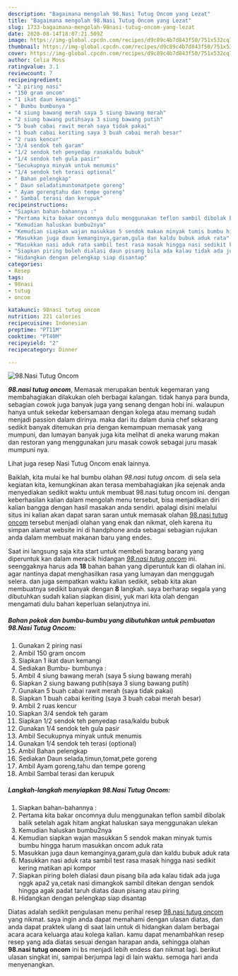 ```yaml
---
description: "Bagaimana mengolah 98.Nasi Tutug Oncom yang Lezat"
title: "Bagaimana mengolah 98.Nasi Tutug Oncom yang Lezat"
slug: 1733-bagaimana-mengolah-98nasi-tutug-oncom-yang-lezat
date: 2020-08-14T18:07:21.509Z
image: https://img-global.cpcdn.com/recipes/d9c89c4b7d843f50/751x532cq70/98nasi-tutug-oncom-foto-resep-utama.jpg
thumbnail: https://img-global.cpcdn.com/recipes/d9c89c4b7d843f50/751x532cq70/98nasi-tutug-oncom-foto-resep-utama.jpg
cover: https://img-global.cpcdn.com/recipes/d9c89c4b7d843f50/751x532cq70/98nasi-tutug-oncom-foto-resep-utama.jpg
author: Celia Moss
ratingvalue: 3.1
reviewcount: 7
recipeingredient:
- "2 piring nasi"
- "150 gram oncom"
- "1 ikat daun kemangi"
- " Bumbu bumbunya "
- "4 siung bawang merah saya 5 siung bawang merah"
- "2 siung bawang putihsaya 3 siung bawang putih"
- "5 buah cabai rawit merah saya tidak pakai"
- "1 buah cabai keriting saya 3 buah cabai merah besar"
- "2 ruas kencur"
- "3/4 sendok teh garam"
- "1/2 sendok teh penyedap rasakaldu bubuk"
- "1/4 sendok teh gula pasir"
- "Secukupnya minyak untuk menumis"
- "1/4 sendok teh terasi optional"
- " Bahan pelengkap"
- " Daun seladatimuntomatpete goreng"
- " Ayam gorengtahu dan tempe goreng"
- " Sambal terasi dan kerupuk"
recipeinstructions:
- "Siapkan bahan-bahannya :"
- "Pertama kita bakar oncomnya dulu menggunakan teflon sambil dibolak balik setelah agak hitam angkat haluskan saya menggunakan ulekan"
- "Kemudian haluskan bumbu2nya"
- "Kemudian siapkan wajan masukkan 5 sendok makan minyak tumis bumbu hingga harum masukkan oncom aduk rata"
- "Masukkan juga daun kemanginya,garam,gula dan kaldu bubuk aduk rata"
- "Masukkan nasi aduk rata sambil test rasa masak hingga nasi sedikit kering matikan api kompor"
- "Siapkan piring boleh dialasi daun pisang bila ada kalau tidak ada juga nggk apa2 ya,cetak nasi dimangkok sambil ditekan dengan sendok hingga agak padat taruh diatas daun pisang atau piring"
- "Hidangkan dengan pelengkap siap disantap"
categories:
- Resep
tags:
- 98nasi
- tutug
- oncom

katakunci: 98nasi tutug oncom 
nutrition: 221 calories
recipecuisine: Indonesian
preptime: "PT11M"
cooktime: "PT40M"
recipeyield: "2"
recipecategory: Dinner

---
```



![98.Nasi Tutug Oncom](https://img-global.cpcdn.com/recipes/d9c89c4b7d843f50/751x532cq70/98nasi-tutug-oncom-foto-resep-utama.jpg)

<b><i>98.nasi tutug oncom</i></b>, Memasak merupakan bentuk kegemaran yang membahagiakan dilakukan oleh berbagai kalangan. tidak hanya para bunda, sebagian cowok juga banyak juga yang senang dengan hobi ini. walaupun hanya untuk sekedar kebersamaan dengan kolega atau memang sudah menjadi passion dalam dirinya. maka dari itu dalam dunia chef sekarang sedikit banyak ditemukan pria dengan kemampuan memasak yang mumpuni, dan lumayan banyak juga kita melihat di aneka warung makan dan restoran yang menggunakan juru masak cowok sebagai juru masak mumpuni nya.

Lihat juga resep Nasi Tutug Oncom enak lainnya.

Baiklah, kita mulai ke hal bumbu olahan <i>98.nasi tutug oncom</i>. di sela sela kegiatan kita, kemungkinan akan terasa membahagiakan jika sejenak anda menyediakan sedikit waktu untuk membuat 98.nasi tutug oncom ini. dengan keberhasilan kalian dalam mengolah menu tersebut, bisa menjadikan diri kalian bangga dengan hasil masakan anda sendiri. apalagi disini melalui situs ini kalian akan dapat saran saran untuk memasak olahan <u>98.nasi tutug oncom</u> tersebut menjadi olahan yang enak dan nikmat, oleh karena itu simpan alamat website ini di handphone anda sebagai sebagian rujukan anda dalam membuat makanan baru yang endes.


Saat ini langsung saja kita start untuk membeli barang barang yang diperuntuk kan dalam meracik hidangan <u><i>98.nasi tutug oncom</i></u> ini. seenggaknya harus ada <b>18</b> bahan bahan yang diperuntuk kan di olahan ini. agar nantinya dapat menghasilkan rasa yang lumayan dan menggugah selera. dan juga sempatkan waktu kalian sedikit, sebab kita akan membuatnya sedikit banyak dengan <b>8</b> langkah. saya berharap segala yang dibutuhkan sudah kalian siapkan disini, yuk mari kita olah dengan mengamati dulu bahan keperluan selanjutnya ini.

<!--inarticleads1-->

##### Bahan pokok dan bumbu-bumbu yang dibutuhkan untuk pembuatan 98.Nasi Tutug Oncom:

1. Gunakan 2 piring nasi
1. Ambil 150 gram oncom
1. Siapkan 1 ikat daun kemangi
1. Sediakan  Bumbu- bumbunya :
1. Ambil 4 siung bawang merah (saya 5 siung bawang merah)
1. Siapkan 2 siung bawang putih(saya 3 siung bawang putih)
1. Gunakan 5 buah cabai rawit merah (saya tidak pakai)
1. Siapkan 1 buah cabai keriting (saya 3 buah cabai merah besar)
1. Ambil 2 ruas kencur
1. Siapkan 3/4 sendok teh garam
1. Siapkan 1/2 sendok teh penyedap rasa/kaldu bubuk
1. Gunakan 1/4 sendok teh gula pasir
1. Ambil Secukupnya minyak untuk menumis
1. Gunakan 1/4 sendok teh terasi (optional)
1. Ambil  Bahan pelengkap
1. Sediakan  Daun selada,timun,tomat,pete goreng
1. Ambil  Ayam goreng,tahu dan tempe goreng
1. Ambil  Sambal terasi dan kerupuk




<!--inarticleads2-->

##### Langkah-langkah menyiapkan 98.Nasi Tutug Oncom:

1. Siapkan bahan-bahannya :
1. Pertama kita bakar oncomnya dulu menggunakan teflon sambil dibolak balik setelah agak hitam angkat haluskan saya menggunakan ulekan
1. Kemudian haluskan bumbu2nya
1. Kemudian siapkan wajan masukkan 5 sendok makan minyak tumis bumbu hingga harum masukkan oncom aduk rata
1. Masukkan juga daun kemanginya,garam,gula dan kaldu bubuk aduk rata
1. Masukkan nasi aduk rata sambil test rasa masak hingga nasi sedikit kering matikan api kompor
1. Siapkan piring boleh dialasi daun pisang bila ada kalau tidak ada juga nggk apa2 ya,cetak nasi dimangkok sambil ditekan dengan sendok hingga agak padat taruh diatas daun pisang atau piring
1. Hidangkan dengan pelengkap siap disantap




Diatas adalah sedikit pengulasan menu perihal resep <u>98.nasi tutug oncom</u> yang nikmat. saya ingin anda dapat memahami dengan ulasan diatas, dan anda dapat praktek ulang di saat lain untuk di hidangkan dalam berbagai acara acara keluarga atau kolega kalian. kamu dapat menambahkan resep resep yang ada diatas sesuai dengan harapan anda, sehingga olahan <b>98.nasi tutug oncom</b> ini bs menjadi lebih endess dan nikmat lagi. berikut ulasan singkat ini, sampai berjumpa lagi di lain waktu. semoga hari anda menyenangkan.
